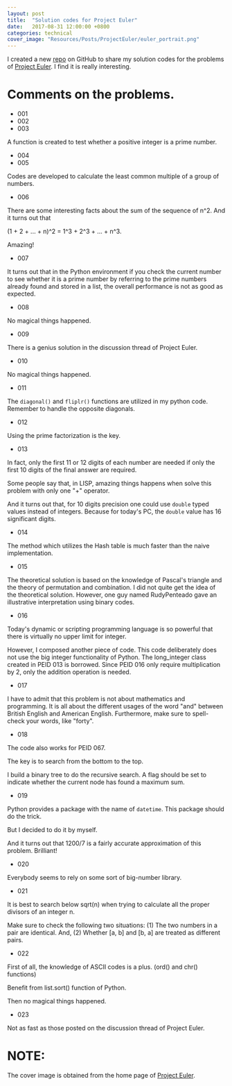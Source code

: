 ```yaml
---
layout: post
title:  "Solution codes for Project Euler"
date:   2017-08-31 12:00:00 +0800
categories: technical
cover_image: "Resources/Posts/ProjectEuler/euler_portrait.png"
---
```


I created a new [repo][web_repo] on GitHub to share my solution codes for the problems of [Project Euler][web_pe]. I find it is really interesting.

# Comments on the problems.

* 001
* 002
* 003

A function is created to test whether a positive integer is a prime number.

* 004
* 005

Codes are developed to calculate the least common multiple of a group of numbers.

* 006

There are some interesting facts about the sum of the sequence of n^2. And it turns out that 

(1 + 2 + ... + n)^2 = 1^3 + 2^3 + ... + n^3. 

Amazing!

* 007

It turns out that in the Python environment if you check the current number to see whether it is a prime number by referring to the prime numbers already found and stored in a list, the overall performance is not as good as expected.

* 008

No magical things happened.

* 009

There is a genius solution in the discussion thread of Project Euler.

* 010

No magical things happened.

* 011

The `diagonal()` and `fliplr()` functions are utilized in my python code. Remember to handle the opposite diagonals.

* 012

Using the prime factorization is the key.

* 013

In fact, only the first 11 or 12 digits of each number are needed if only the first 10 digits of the final answer are required.

Some people say that, in LISP, amazing things happens when solve this problem with only one "+" operator.

And it turns out that, for 10 digits precision one could use `double` typed values instead of integers. Because for today's PC, the `double` value has 16 significant digits.

* 014

The method which utilizes the Hash table is much faster than the naive implementation.

* 015

The theoretical solution is based on the knowledge of Pascal's triangle and the theory of permutation and combination. I did not quite get the idea of the theoretical solution. However, one guy named RudyPenteado gave an illustrative interpretation using binary codes.

* 016

Today's dynamic or scripting programming language is so powerful that there is virtually no upper limit for integer.

However, I composed another piece of code. This code deliberately does not use the big integer functionality of Python. The long_integer class created in PEID 013 is borrowed. Since PEID 016 only require multiplication by 2, only the addition operation is needed.

* 017

I have to admit that this problem is not about mathematics and programming. It is all about the different usages of the word "and" between British English and  American English. Furthermore, make sure to spell-check your words, like "forty".

* 018

The code also works for PEID 067.

The key is to search from the bottom to the top.

I build a binary tree to do the recursive search. A flag should be set to indicate whether the current node has found a maximum sum.

* 019

Python provides a package with the name of `datetime`. This package should do the trick.  

But I decided to do it by myself. 

And it turns out that 1200/7 is a fairly accurate approximation of this problem. Brilliant!

* 020

Everybody seems to rely on some sort of big-number library.

* 021

It is best to search below sqrt(n) when trying to calculate all the proper divisors of an integer n.

Make sure to check the following two situations:
(1) The two numbers in a pair are identical. And,
(2) Whether [a, b] and [b, a] are treated as different pairs.

* 022

First of all, the knowledge of ASCII codes is a plus. (ord() and chr() functions)

Benefit from list.sort() function of Python.

Then no magical things happened.

* 023

Not as fast as those posted on the discussion thread of Project Euler.

# NOTE:

The cover image is obtained from the home page of [Project Euler][web_pe].

[web_repo]: https://github.com/huyaoyu/ProjectEuler
[web_pe]: https://projecteuler.net/

